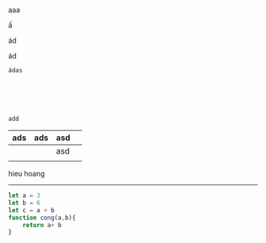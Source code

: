 aaa

ấ

ád

ád

    ádas
    
    
    
    
    
    
    add

| ads | ads | asd |     |
| --- | --- | --- | ---:|
|     |     | asd |     |
|     |     |     |     |

<div>
hieu
hoang
</div>

---

```javascript
let a = 3
let b = 6
let c = a + b
function cong(a,b){
    return a+ b
}
```
